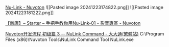 [Nu-Link - Nuvoton](https://www.nuvoton.com/tool-and-software/debugger-and-programmer/1-to-1-debugger-and-programmer/nu-link/index.html)
![[Pasted image 20241223174822.png]]
![[Pasted image 20241223181222.png]]

[【新唐】– Starter – 手把手教你用Nu-Link-01 - 影音專區 - Nuvoton](https://www.nuvoton.com/support/video-zone/search/youtube-V-7YzkBBomhOU/#feedBackDialog)

[Nuvoton开发流程 初级篇 3 -- NuLink Command - 大大通(繁體站)](https://www.wpgdadatong.com/blog/detail/43973)
C:\Program Files (x86)\Nuvoton Tools\NuLink Command Tool
NuLink.exe